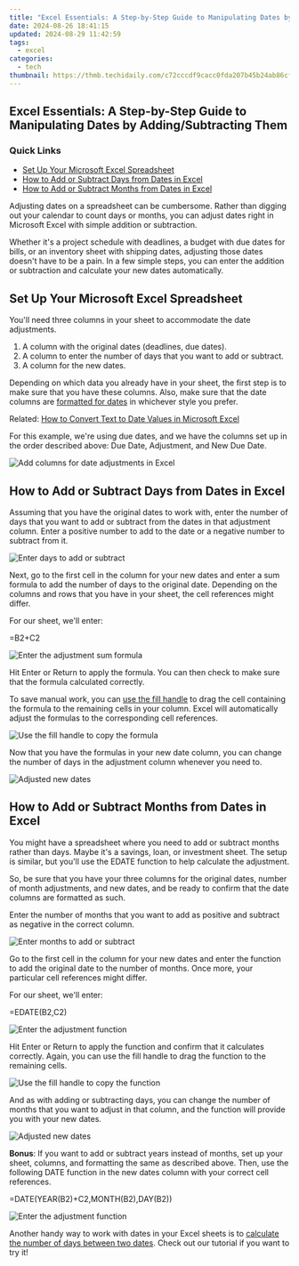 ```yaml
---
title: "Excel Essentials: A Step-by-Step Guide to Manipulating Dates by Adding/Subtracting Them"
date: 2024-08-26 18:41:15
updated: 2024-08-29 11:42:59
tags:
  - excel
categories:
  - tech
thumbnail: https://thmb.techidaily.com/c72cccdf9cacc0fda207b45b24ab86cf2fde475b85a4b94012ab008856dbcd1d.jpg
---
```


## Excel Essentials: A Step-by-Step Guide to Manipulating Dates by Adding/Subtracting Them

### Quick Links

* [Set Up Your Microsoft Excel Spreadsheet](https://win-solutions.techidaily.com/get-back-into-action-fix-steps-when-multiversus-fails-to-launch-on-pc/)
* [How to Add or Subtract Days from Dates in Excel](https://tech-revival.techidaily.com/navigate-crypto-trading-successfully-with-these-5-chatgpt-tips/)
* [How to Add or Subtract Months from Dates in Excel](https://screen-sharing-recording.techidaily.com/updated-top-choice-skype-recorder-selections-for-quality-calling-for-2024/)

 Adjusting dates on a spreadsheet can be cumbersome. Rather than digging out your calendar to count days or months, you can adjust dates right in Microsoft Excel with simple addition or subtraction.

 Whether it's a project schedule with deadlines, a budget with due dates for bills, or an inventory sheet with shipping dates, adjusting those dates doesn't have to be a pain. In a few simple steps, you can enter the addition or subtraction and calculate your new dates automatically.

##  Set Up Your Microsoft Excel Spreadsheet

 You'll need three columns in your sheet to accommodate the date adjustments.

1. A column with the original dates (deadlines, due dates).
2. A column to enter the number of days that you want to add or subtract.
3. A column for the new dates.

 Depending on which data you already have in your sheet, the first step is to make sure that you have these columns. Also, make sure that the date columns are [formatted for dates](https://screen-mirror.techidaily.com/how-to-screen-mirroring-samsung-galaxy-xcover-7-drfone-by-drfone-android/) in whichever style you prefer.

Related: [How to Convert Text to Date Values in Microsoft Excel](https://screen-mirror.techidaily.com/how-to-screen-mirroring-samsung-galaxy-xcover-7-drfone-by-drfone-android/) 

 For this example, we're using due dates, and we have the columns set up in the order described above: Due Date, Adjustment, and New Due Date.

![Add columns for date adjustments in Excel](https://static1.howtogeekimages.com/wordpress/wp-content/uploads/2021/05/SetUpSheetDates-Excel.png) 

##  How to Add or Subtract Days from Dates in Excel

 Assuming that you have the original dates to work with, enter the number of days that you want to add or subtract from the dates in that adjustment column. Enter a positive number to add to the date or a negative number to subtract from it.

![Enter days to add or subtract](https://static1.howtogeekimages.com/wordpress/wp-content/uploads/2021/05/AddAdjustmentDays-Excel.png) 

 Next, go to the first cell in the column for your new dates and enter a sum formula to add the number of days to the original date. Depending on the columns and rows that you have in your sheet, the cell references might differ.

 For our sheet, we'll enter:

=B2+C2

![Enter the adjustment sum formula](https://static1.howtogeekimages.com/wordpress/wp-content/uploads/2021/05/EnterAdjustmentDaysFormula-Excel.png) 

 Hit Enter or Return to apply the formula. You can then check to make sure that the formula calculated correctly.

 To save manual work, you can [use the fill handle](https://visual-screen-recording.techidaily.com/new-in-2024-top-5-best-hdmi-21-gaming-monitors-ps5-compatible/) to drag the cell containing the formula to the remaining cells in your column. Excel will automatically adjust the formulas to the corresponding cell references.

![Use the fill handle to copy the formula](https://static1.howtogeekimages.com/wordpress/wp-content/uploads/2021/05/CopyAdjustmentDaysFormula-Excel.png) 

 Now that you have the formulas in your new date column, you can change the number of days in the adjustment column whenever you need to.

![Adjusted new dates](https://static1.howtogeekimages.com/wordpress/wp-content/uploads/2021/05/FinishedAdjustmentDays-Excel.png) 

##  How to Add or Subtract Months from Dates in Excel

 You might have a spreadsheet where you need to add or subtract months rather than days. Maybe it's a savings, loan, or investment sheet. The setup is similar, but you'll use the EDATE function to help calculate the adjustment.

 So, be sure that you have your three columns for the original dates, number of month adjustments, and new dates, and be ready to confirm that the date columns are formatted as such.

 Enter the number of months that you want to add as positive and subtract as negative in the correct column.

![Enter months to add or subtract](https://static1.howtogeekimages.com/wordpress/wp-content/uploads/2021/05/AddAdjustmentMonths-Excel.png) 

 Go to the first cell in the column for your new dates and enter the function to add the original date to the number of months. Once more, your particular cell references might differ.

 For our sheet, we'll enter:

=EDATE(B2,C2)

![Enter the adjustment function](https://static1.howtogeekimages.com/wordpress/wp-content/uploads/2021/05/EnterAdjustmentMonthsFormula-Excel.png) 

 Hit Enter or Return to apply the function and confirm that it calculates correctly. Again, you can use the fill handle to drag the function to the remaining cells.

![Use the fill handle to copy the function](https://static1.howtogeekimages.com/wordpress/wp-content/uploads/2021/05/CopyAdjustmentMonthsFormula-Excel.png) 

 And as with adding or subtracting days, you can change the number of months that you want to adjust in that column, and the function will provide you with your new dates.

![Adjusted new dates](https://static1.howtogeekimages.com/wordpress/wp-content/uploads/2021/05/FinishedAdjustmentMonths-Excel.png) 

**Bonus**: If you want to add or subtract years instead of months, set up your sheet, columns, and formatting the same as described above. Then, use the following DATE function in the new dates column with your correct cell references.

=DATE(YEAR(B2)+C2,MONTH(B2),DAY(B2))

![Enter the adjustment function](https://static1.howtogeekimages.com/wordpress/wp-content/uploads/2021/05/EnterAdjustmentYearsFunction-Excel.png) 

 Another handy way to work with dates in your Excel sheets is to [calculate the number of days between two dates](https://phone-solutions.techidaily.com/best-android-data-recovery-undelete-lost-music-from-nova-y71-by-fonelab-android-recover-music/). Check out our tutorial if you want to try it!

<ins class="adsbygoogle"
     style="display:block"
     data-ad-format="autorelaxed"
     data-ad-client="ca-pub-7571918770474297"
     data-ad-slot="1223367746"></ins>



<ins class="adsbygoogle"
     style="display:block"
     data-ad-client="ca-pub-7571918770474297"
     data-ad-slot="8358498916"
     data-ad-format="auto"
     data-full-width-responsive="true"></ins>
